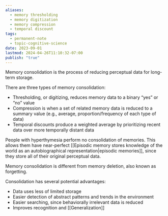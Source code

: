 ```yaml
---
aliases:
  - memory thresholding
  - memory digitization
  - memory compression
  - temporal discount
tags:
  - permanent-note
  - topic-cognitive-science
date: 2023-09-01
lastmod: 2024-04-26T11:10:32-07:00
publish: "true"
---
```

Memory consolidation is the process of reducing perceptual data for long-term storage. 

There are three types of memory consolidation:
- Thresholding, or digitizing, reduces memory data to a binary “yes” or “no” value
- Compression is when a set of related memory data is reduced to a summary value (e.g., average, proportion/frequency of each type of data)
- Temporal discounts produce a weighted average by prioritizing recent data over more temporally distant data

People with hyperthymesia perform no consolidation of memories. This allows them have near-perfect [[Episodic memory stores knowledge of the world as an autobiographical representation|episodic memories]], since they store all of their original perceptual data.

Memory consolidation is different from memory deletion, also known as forgetting.

Consolidation has several potential advantages:
- Data uses less of limited storage
- Easier detection of abstract patterns and trends in the environment
- Easier searching, since behaviorally irrelevant data is reduced
- Improves recognition and [[Generalization]]

